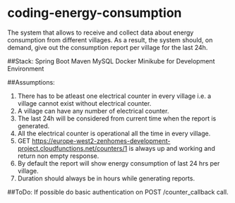 # coding-energy-consumption
The system that allows to receive and collect data about energy consumption from different villages. As a result, the system should, on demand, give out the consumption report per village for the last 24h.

##Stack:
Spring Boot
Maven
MySQL
Docker
Minikube for Development Environment


##Assumptions:
1. There has to be atleast one electrical counter in every village i.e. a village cannot exist without electrical counter.
2. A village can have any number of electrical counter.
3. The last 24h will be considered from current time when the report is generated.
4. All the electrical counter is operational all the time in every village.
5. GET https://europe-west2-zenhomes-development-project.cloudfunctions.net/counters/1 is always up and working and return non empty response.
6. By default the report will show energy consumption of last 24 hrs per village. 
7. Duration should always be in hours while generating reports.


##ToDo:
If possible do basic authentication on POST /counter_callback call.